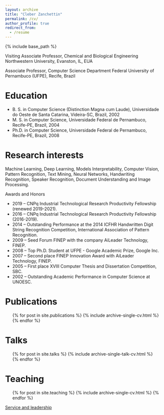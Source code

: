 ```yaml
---
layout: archive
title: "Cleber Zanchettin"
permalink: /cv/
author_profile: true
redirect_from:
  - /resume
---
```


{% include base_path %}

Visiting Associate Professor, Chemical and Biological Engineering
Northwestern University, Evanston, IL, EUA

Associate Professor, Computer Science Department
Federal University of Pernambuco (UFPE), Recife, Brazil

Education
======
* B. S. in Computer Science (Distinction Magna cum Laude), Universidade do Oeste de Santa Catarina, Videira-SC, Brazil, 2002
* M. S. in Computer Science, Universidade Federal de Pernambuco, Recife-PE, Brazil, 2004
* Ph.D. in Computer Science, Universidade Federal de Pernambuco, Recife-PE, Brazil, 2008

Research interests 
======
Machine Learning, Deep Learning, Models Interpretability, Computer Vision, Pattern Recognition, Text Mining, Neural Networks, Handwriting Recognition, Speaker Recognition, Document Understanding and Image Processing.

Awards and Honors
* 2019 – CNPq Industrial Technological Research Productivity Fellowship (renewed 2019-2021).
* 2016 – CNPq Industrial Technological Research Productivity Fellowship (2016-2019).
* 2014 – Outstanding Performance at the 2014 ICFHR Handwritten Digit String Recognition Competition, International Association of Pattern Recognition.
* 2009 – Seed Forum FINEP with the company AiLeader Technology, FINEP.
* 2008 – Top Ph.D. Student at UFPE - Google Academic Prize, Google Inc.
* 2007 – Second place FINEP Innovation Award with AiLeader Technology, FINEP.
* 2005 – First place XVIII Computer Thesis and Dissertation Competition, SBC.
* 2002 – Outstanding Academic Performance in Computer Science at UNOESC.

Publications
======
  <ul>{% for post in site.publications %}
    {% include archive-single-cv.html %}
  {% endfor %}</ul>
  
Talks
======
  <ul>{% for post in site.talks %}
    {% include archive-single-talk-cv.html %}
  {% endfor %}</ul>
  
Teaching
======
  <ul>{% for post in site.teaching %}
    {% include archive-single-cv.html %}
  {% endfor %}</ul>
  
[Service and leadership](https://www.cin.ufpe.br/~cz/service.html)
